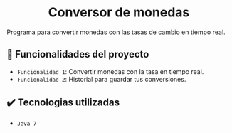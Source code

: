 <h1 align="center"> Conversor de monedas </h1>
Programa para convertir monedas con las tasas de cambio en tiempo real.

## 🔨 Funcionalidades del proyecto
- `Funcionalidad 1`: Convertir monedas con la tasa en tiempo real.
- `Funcionalidad 2`: Historial para guardar tus conversiones.

## ✔️ Tecnologias utilizadas
- `Java 7`
